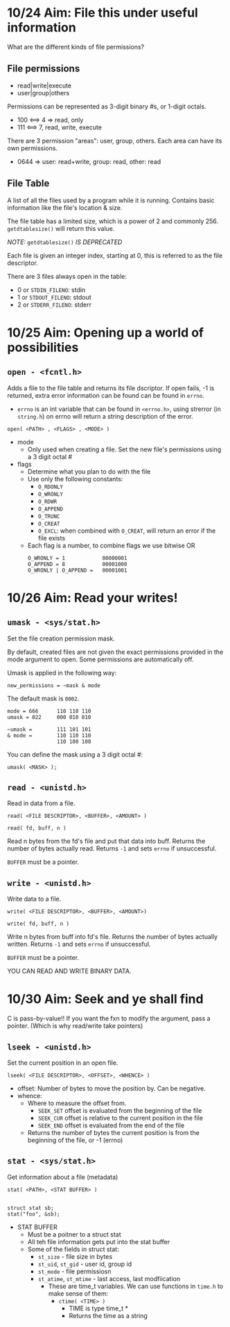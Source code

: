# 10/24 Aim: File this under useful information

What are the different kinds of file permissions?

## File permissions
* read|write|execute
* user|group|others

Permissions can be represented as 3-digit binary #s, or 1-digit octals.
* 100 <==> 4 => read, only
* 111 <==> 7, read, write, execute

There are 3 permission "areas": user, group, others. Each area can have its own
permissions.
* 0644 => user: read+write, group: read, other: read

## File Table
A list of all the files used by a program while it is running. Contains basic
information like the file's location & size.

The file table has a limited size, which is a power of 2 and commonly 256.
`getdtablesize()` will return this value.

*NOTE:* `getdtablesize()` *IS DEPRECATED*

Each file is given an integer index, starting at 0, this is referred to as the
file descriptor.

There are 3 files always open in the table:
* 0 or `STDIN_FILENO`: stdin
* 1 or `STDOUT_FILENO`: stdout
* 2 or `STDERR_FILENO`: stderr

# 10/25 Aim: Opening up a world of possibilities

## `open - <fcntl.h>`

Adds a file to the file table and returns its file dscriptor.
If open fails, -1 is returned, extra error information can be found
can be found in `errno`.
* `errno` is an int variable that can be found in `<errno.h>`, using
  strerror (in `string.h`) on errno will return a string description
  of the error.

`open( <PATH> , <FLAGS> , <MODE> )`

* mode
  - Only used when creating a file. Set the new file's permissions using a
    3 digit octal #
* flags
  - Determine what you plan to do with the file
  - Use only the following constants:
    * `O_RDONLY`
    * `O_WRONLY`
    * `O_RDWR`
    * `O_APPEND`
    * `O_TRUNC`
    * `O_CREAT`
    * `O_EXCL`: when combined with `O_CREAT`, will return an error if the file
      exists
  - Each flag is a number, to combine flags we use bitwise OR
    ```
    O_WRONLY = 1            00000001
    O_APPEND = 8            00001000
    O_WRONLY | O_APPEND =   00001001
    ```

# 10/26 Aim: Read your writes!

## `umask - <sys/stat.h>`

Set the file creation permission mask.

By default, created files are not given the exact permissions provided in
the mode argument to open. Some permissions are automatically off.

Umask is applied in the following way:
```
new_permissions = ~mask & mode
```
The default mask is `0002`.
```
mode = 666      110 110 110
umask = 022     000 010 010

~umask =        111 101 101
& mode =        110 110 110
                110 100 100
```
You can define the mask using a 3 digit octal #:
```
umask( <MASK> );
```

## `read - <unistd.h>`

Read in data from a file.
```
read( <FILE DESCRIPTOR>, <BUFFER>, <AMOUNT> )

read( fd, buff, n )
```

Read n bytes from the fd's file and put that data into buff. Returns
the number of bytes actually read. Returns `-1` and sets `errno` if unsuccessful.

`BUFFER` must be a pointer.

## `write - <unistd.h>`

Write data to a file.
```
write( <FILE DESCRIPTOR>, <BUFFER>, <AMOUNT>)

write( fd, buff, n )
```

Write n bytes from buff into fd's file. Returns the number of bytes actually
written. Returns `-1` and sets `errno` if unsuccessful.

`BUFFER` must be a pointer.

YOU CAN READ AND WRITE BINARY DATA.

# 10/30 Aim: Seek and ye shall find

C is pass-by-value!! If you want the fxn to modify the argument, pass a pointer.
(Which is why read/write take pointers)

## `lseek - <unistd.h>`

Set the current position in an open file.

```
lseek( <FILE DESCRIPTOR>, <OFFSET>, <WHENCE> )
```

* offset: Number of bytes to move the position by. Can be negative.
* whence:
    - Where to measure the offset from.
        * `SEEK_SET` offset is evaluated from the beginning of the file
        * `SEEK_CUR` offset is relative to the current position in the file
        * `SEEK_END` offset is evaluated from the end of the file
    - Returns the number of bytes the current position is from the beginning
      of the file, or -1 (errno)

## `stat - <sys/stat.h>`

Get information about a file (metadata)

```
stat( <PATH>, <STAT BUFFER> )


struct stat sb;
stat("foo", &sb);
```

* STAT BUFFER
    - Must be a poitner to a struct stat
    - All teh file information gets put into the stat buffer
    - Some of the fields in struct stat:
        * `st_size` - file size in bytes
        * `st_uid`, `st_gid` - user id, group id
        * `st_mode` - file permissiosn
        * `st_atime`, `st_mtime` - last access, last modfiication
            - These are time_t variables. We can use functions in
              `time.h` to make sense of them:
                * `ctime( <TIME> )`
                    - TIME is type time_t *
                    - Returns the time as a string
